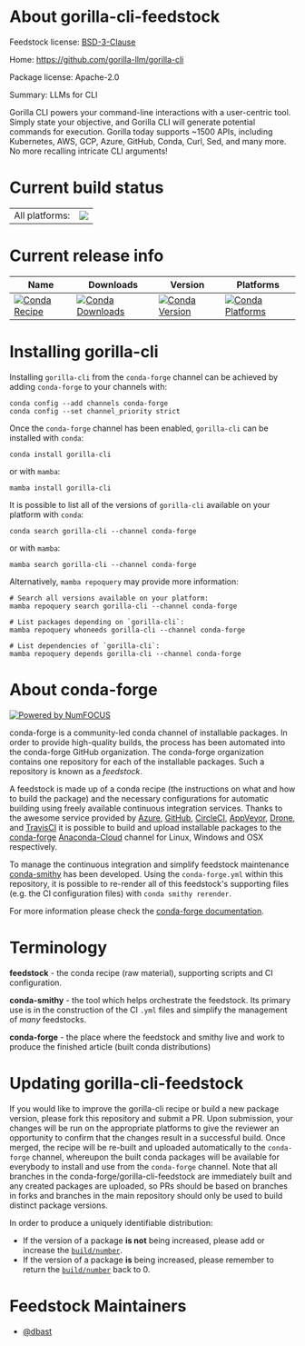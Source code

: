 About gorilla-cli-feedstock
===========================

Feedstock license: [BSD-3-Clause](https://github.com/conda-forge/gorilla-cli-feedstock/blob/main/LICENSE.txt)

Home: https://github.com/gorilla-llm/gorilla-cli

Package license: Apache-2.0

Summary: LLMs for CLI

Gorilla CLI powers your command-line interactions with a user-centric tool. Simply state your
objective, and Gorilla CLI will generate potential commands for execution. Gorilla today
supports ~1500 APIs, including Kubernetes, AWS, GCP, Azure, GitHub, Conda, Curl, Sed, and
many more. No more recalling intricate CLI arguments!


Current build status
====================


<table><tr><td>All platforms:</td>
    <td>
      <a href="https://dev.azure.com/conda-forge/feedstock-builds/_build/latest?definitionId=19988&branchName=main">
        <img src="https://dev.azure.com/conda-forge/feedstock-builds/_apis/build/status/gorilla-cli-feedstock?branchName=main">
      </a>
    </td>
  </tr>
</table>

Current release info
====================

| Name | Downloads | Version | Platforms |
| --- | --- | --- | --- |
| [![Conda Recipe](https://img.shields.io/badge/recipe-gorilla--cli-green.svg)](https://anaconda.org/conda-forge/gorilla-cli) | [![Conda Downloads](https://img.shields.io/conda/dn/conda-forge/gorilla-cli.svg)](https://anaconda.org/conda-forge/gorilla-cli) | [![Conda Version](https://img.shields.io/conda/vn/conda-forge/gorilla-cli.svg)](https://anaconda.org/conda-forge/gorilla-cli) | [![Conda Platforms](https://img.shields.io/conda/pn/conda-forge/gorilla-cli.svg)](https://anaconda.org/conda-forge/gorilla-cli) |

Installing gorilla-cli
======================

Installing `gorilla-cli` from the `conda-forge` channel can be achieved by adding `conda-forge` to your channels with:

```
conda config --add channels conda-forge
conda config --set channel_priority strict
```

Once the `conda-forge` channel has been enabled, `gorilla-cli` can be installed with `conda`:

```
conda install gorilla-cli
```

or with `mamba`:

```
mamba install gorilla-cli
```

It is possible to list all of the versions of `gorilla-cli` available on your platform with `conda`:

```
conda search gorilla-cli --channel conda-forge
```

or with `mamba`:

```
mamba search gorilla-cli --channel conda-forge
```

Alternatively, `mamba repoquery` may provide more information:

```
# Search all versions available on your platform:
mamba repoquery search gorilla-cli --channel conda-forge

# List packages depending on `gorilla-cli`:
mamba repoquery whoneeds gorilla-cli --channel conda-forge

# List dependencies of `gorilla-cli`:
mamba repoquery depends gorilla-cli --channel conda-forge
```


About conda-forge
=================

[![Powered by
NumFOCUS](https://img.shields.io/badge/powered%20by-NumFOCUS-orange.svg?style=flat&colorA=E1523D&colorB=007D8A)](https://numfocus.org)

conda-forge is a community-led conda channel of installable packages.
In order to provide high-quality builds, the process has been automated into the
conda-forge GitHub organization. The conda-forge organization contains one repository
for each of the installable packages. Such a repository is known as a *feedstock*.

A feedstock is made up of a conda recipe (the instructions on what and how to build
the package) and the necessary configurations for automatic building using freely
available continuous integration services. Thanks to the awesome service provided by
[Azure](https://azure.microsoft.com/en-us/services/devops/), [GitHub](https://github.com/),
[CircleCI](https://circleci.com/), [AppVeyor](https://www.appveyor.com/),
[Drone](https://cloud.drone.io/welcome), and [TravisCI](https://travis-ci.com/)
it is possible to build and upload installable packages to the
[conda-forge](https://anaconda.org/conda-forge) [Anaconda-Cloud](https://anaconda.org/)
channel for Linux, Windows and OSX respectively.

To manage the continuous integration and simplify feedstock maintenance
[conda-smithy](https://github.com/conda-forge/conda-smithy) has been developed.
Using the ``conda-forge.yml`` within this repository, it is possible to re-render all of
this feedstock's supporting files (e.g. the CI configuration files) with ``conda smithy rerender``.

For more information please check the [conda-forge documentation](https://conda-forge.org/docs/).

Terminology
===========

**feedstock** - the conda recipe (raw material), supporting scripts and CI configuration.

**conda-smithy** - the tool which helps orchestrate the feedstock.
                   Its primary use is in the construction of the CI ``.yml`` files
                   and simplify the management of *many* feedstocks.

**conda-forge** - the place where the feedstock and smithy live and work to
                  produce the finished article (built conda distributions)


Updating gorilla-cli-feedstock
==============================

If you would like to improve the gorilla-cli recipe or build a new
package version, please fork this repository and submit a PR. Upon submission,
your changes will be run on the appropriate platforms to give the reviewer an
opportunity to confirm that the changes result in a successful build. Once
merged, the recipe will be re-built and uploaded automatically to the
`conda-forge` channel, whereupon the built conda packages will be available for
everybody to install and use from the `conda-forge` channel.
Note that all branches in the conda-forge/gorilla-cli-feedstock are
immediately built and any created packages are uploaded, so PRs should be based
on branches in forks and branches in the main repository should only be used to
build distinct package versions.

In order to produce a uniquely identifiable distribution:
 * If the version of a package **is not** being increased, please add or increase
   the [``build/number``](https://docs.conda.io/projects/conda-build/en/latest/resources/define-metadata.html#build-number-and-string).
 * If the version of a package **is** being increased, please remember to return
   the [``build/number``](https://docs.conda.io/projects/conda-build/en/latest/resources/define-metadata.html#build-number-and-string)
   back to 0.

Feedstock Maintainers
=====================

* [@dbast](https://github.com/dbast/)


